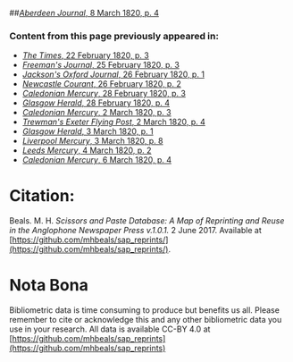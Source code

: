 ##[*Aberdeen Journal*, 8 March 1820, p. 4](https://mhbeals.github.io/sap_html/Aberdeen-Journal/Aberdeen-Journal-8-March-1820-p-4)

### Content from this page previously appeared in:
+ [*The Times*, 22 February 1820, p. 3](https://mhbeals.github.io/sap_html/The-Times/The-Times-22-February-1820-p-3)
+ [*Freeman's Journal*, 25 February 1820, p. 3](https://mhbeals.github.io/sap_html/Freeman's-Journal/Freeman's-Journal-25-February-1820-p-3)
+ [*Jackson's Oxford Journal*, 26 February 1820, p. 1](https://mhbeals.github.io/sap_html/Jackson's-Oxford-Journal/Jackson's-Oxford-Journal-26-February-1820-p-1)
+ [*Newcastle Courant*, 26 February 1820, p. 2](https://mhbeals.github.io/sap_html/Newcastle-Courant/Newcastle-Courant-26-February-1820-p-2)
+ [*Caledonian Mercury*, 28 February 1820, p. 3](https://mhbeals.github.io/sap_html/Caledonian-Mercury/Caledonian-Mercury-28-February-1820-p-3)
+ [*Glasgow Herald*, 28 February 1820, p. 4](https://mhbeals.github.io/sap_html/Glasgow-Herald/Glasgow-Herald-28-February-1820-p-4)
+ [*Caledonian Mercury*, 2 March 1820, p. 3](https://mhbeals.github.io/sap_html/Caledonian-Mercury/Caledonian-Mercury-2-March-1820-p-3)
+ [*Trewman's Exeter Flying Post*, 2 March 1820, p. 4](https://mhbeals.github.io/sap_html/Trewman's-Exeter-Flying-Post/Trewman's-Exeter-Flying-Post-2-March-1820-p-4)
+ [*Glasgow Herald*, 3 March 1820, p. 1](https://mhbeals.github.io/sap_html/Glasgow-Herald/Glasgow-Herald-3-March-1820-p-1)
+ [*Liverpool Mercury*, 3 March 1820, p. 8](https://mhbeals.github.io/sap_html/Liverpool-Mercury/Liverpool-Mercury-3-March-1820-p-8)
+ [*Leeds Mercury*, 4 March 1820, p. 2](https://mhbeals.github.io/sap_html/Leeds-Mercury/Leeds-Mercury-4-March-1820-p-2)
+ [*Caledonian Mercury*, 6 March 1820, p. 4](https://mhbeals.github.io/sap_html/Caledonian-Mercury/Caledonian-Mercury-6-March-1820-p-4)
                    
# Citation: 

Beals. M. H. *Scissors and Paste Database: A Map of Reprinting and Reuse in the Anglophone Newspaper Press v.1.0.1.* 2 June 2017. Available at [https://github.com/mhbeals/sap_reprints/](https://github.com/mhbeals/sap_reprints/). 
                    
# Nota Bona

Bibliometric data is time consuming to produce but benefits us all. Please remember to cite or acknowledge this and any other bibliometric data you use in your research. All data is available CC-BY 4.0 at [https://github.com/mhbeals/sap_reprints](https://github.com/mhbeals/sap_reprints)